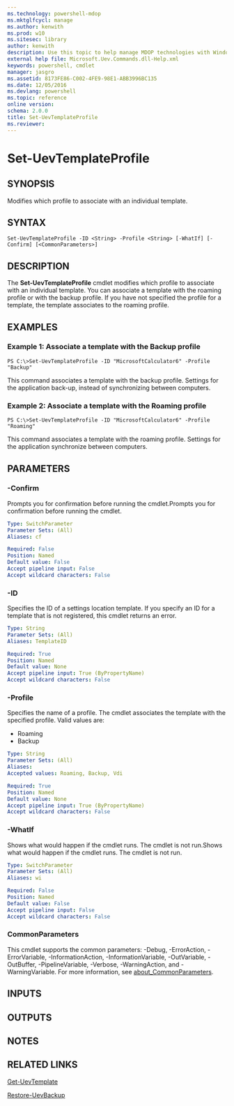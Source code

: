 ```yaml
---
ms.technology: powershell-mdop
ms.mktglfcycl: manage
ms.author: kenwith
ms.prod: w10
ms.sitesec: library
author: kenwith
description: Use this topic to help manage MDOP technologies with Windows PowerShell.
external help file: Microsoft.Uev.Commands.dll-Help.xml
keywords: powershell, cmdlet
manager: jasgro 
ms.assetid: 8173FE86-C002-4FE9-98E1-ABB3996BC135
ms.date: 12/05/2016
ms.devlang: powershell
ms.topic: reference
online version: 
schema: 2.0.0
title: Set-UevTemplateProfile
ms.reviewer:
---
```


# Set-UevTemplateProfile

## SYNOPSIS
Modifies which profile to associate with an individual template.

## SYNTAX

```
Set-UevTemplateProfile -ID <String> -Profile <String> [-WhatIf] [-Confirm] [<CommonParameters>]
```

## DESCRIPTION
The **Set-UevTemplateProfile** cmdlet modifies which profile to associate with an individual template.
You can associate a template with the roaming profile or with the backup profile.
If you have not specified the profile for a template, the template associates to the roaming profile.

## EXAMPLES

### Example 1: Associate a template with the Backup profile
```
PS C:\>Set-UevTemplateProfile -ID "MicrosoftCalculator6" -Profile "Backup"
```

This command associates a template with the backup profile.
Settings for the application back-up, instead of synchronizing between computers.

### Example 2: Associate a template with the Roaming profile
```
PS C:\>Set-UevTemplateProfile -ID "MicrosoftCalculator6" -Profile "Roaming"
```

This command associates a template with the roaming profile.
Settings for the application synchronize between computers.

## PARAMETERS

### -Confirm
Prompts you for confirmation before running the cmdlet.Prompts you for confirmation before running the cmdlet.

```yaml
Type: SwitchParameter
Parameter Sets: (All)
Aliases: cf

Required: False
Position: Named
Default value: False
Accept pipeline input: False
Accept wildcard characters: False
```

### -ID
Specifies the ID of a settings location template.
If you specify an ID for a template that is not registered, this cmdlet returns an error.

```yaml
Type: String
Parameter Sets: (All)
Aliases: TemplateID

Required: True
Position: Named
Default value: None
Accept pipeline input: True (ByPropertyName)
Accept wildcard characters: False
```

### -Profile
Specifies the name of a profile.
The cmdlet associates the template with the specified profile.
Valid values are: 

- Roaming
- Backup

```yaml
Type: String
Parameter Sets: (All)
Aliases: 
Accepted values: Roaming, Backup, Vdi

Required: True
Position: Named
Default value: None
Accept pipeline input: True (ByPropertyName)
Accept wildcard characters: False
```

### -WhatIf
Shows what would happen if the cmdlet runs.
The cmdlet is not run.Shows what would happen if the cmdlet runs.
The cmdlet is not run.

```yaml
Type: SwitchParameter
Parameter Sets: (All)
Aliases: wi

Required: False
Position: Named
Default value: False
Accept pipeline input: False
Accept wildcard characters: False
```

### CommonParameters
This cmdlet supports the common parameters: -Debug, -ErrorAction, -ErrorVariable, -InformationAction, -InformationVariable, -OutVariable, -OutBuffer, -PipelineVariable, -Verbose, -WarningAction, and -WarningVariable. For more information, see [about_CommonParameters](http://go.microsoft.com/fwlink/?LinkID=113216).

## INPUTS

## OUTPUTS

## NOTES

## RELATED LINKS

[Get-UevTemplate](./Get-UevTemplate.md)

[Restore-UevBackup](./Restore-UevBackup.md)



